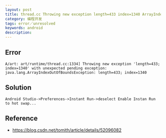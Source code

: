 ```yaml
---
layout: post
title: thread.cc Throwing new exception length=433 index=1340 ArrayIndexOutOfBoundsException
category: 编程开发
tags: error／unresolved
keywords: android
description: 
---	
```



## Error

```
A/art: art/runtime/thread.cc:1334] Throwing new exception 'length=433; index=1340' with unexpected pending exception: java.lang.ArrayIndexOutOfBoundsException: length=433; index=1340
```

## Solution

```
Android Studio->Preferences->Instant Run->deselect Enable Instan Run to hot swap... 
```

## Reference

* <https://blog.csdn.net/tomith/article/details/52096082>